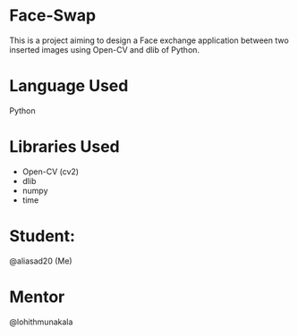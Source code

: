 # Face-Swap
This is a project aiming to design a Face exchange application between two inserted images using Open-CV and dlib of Python.  
# Language Used  
Python  
# Libraries Used  
* Open-CV (cv2)  
* dlib
* numpy
* time 

# Student:  
@aliasad20 (Me)  
# Mentor
@lohithmunakala  

